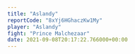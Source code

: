 ```yaml
---
title: "Aslandy"
reportCode: "8xYj6HGhaczKw1My"
player: "Aslandy"
fight: "Prince Malchezaar"
date: 2021-09-08T20:17:22.766000+00:00
---
```

